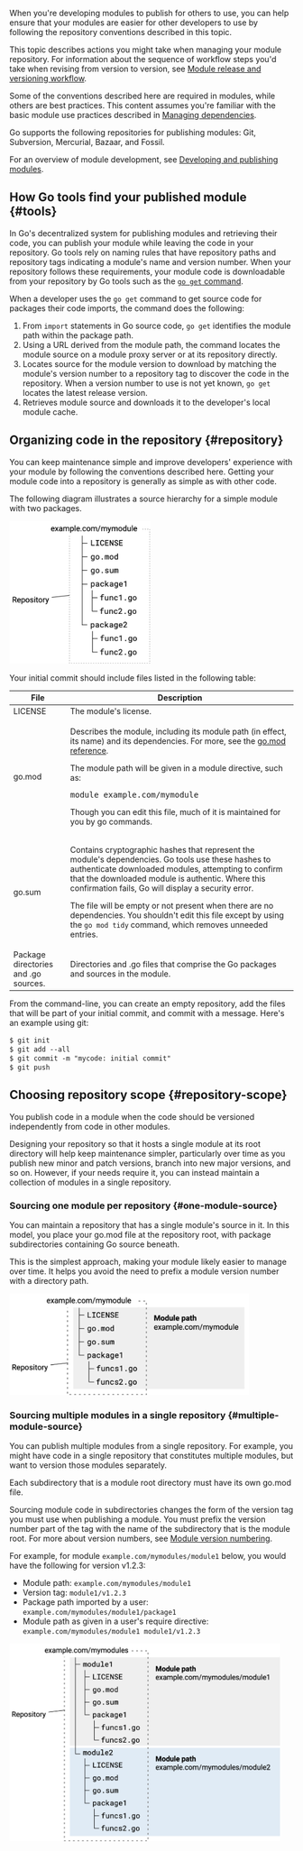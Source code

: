 <!--{
  "Title": "Managing module source",
  "Path": "/doc/modules/managing-source"
}-->

When you're developing modules to publish for others to use, you can help ensure
that your modules are easier for other developers to use by following the
repository conventions described in this topic.

This topic describes actions you might take when managing your module
repository. For information about the sequence of workflow steps you'd take when
revising from version to version, see [Module release and versioning
workflow](release-workflow).

Some of the conventions described here are required in modules, while others are
best practices. This content assumes you're familiar with the basic module use
practices described in [Managing dependencies](/doc/modules/managing-dependencies).

Go supports the following repositories for publishing modules: Git, Subversion,
Mercurial, Bazaar, and Fossil.

For an overview of module development, see [Developing and publishing
modules](developing).

## How Go tools find your published module {#tools}

In Go's decentralized system for publishing modules and retrieving their code,
you can publish your module while leaving the code in your repository. Go tools
rely on naming rules that have repository paths and repository tags indicating a
module's name and version number. When your repository follows these
requirements, your module code is downloadable from your repository by Go tools
such as the [`go get`
command](/ref/mod#go-get).

When a developer uses the `go get` command to get source code for packages their
code imports, the command does the following:

1. From `import` statements in Go source code, `go get` identifies the module
  path within the package path.
1. Using a URL derived from the module path, the command locates the module
  source on a module proxy server or at its repository directly.
1. Locates source for the module version to download by matching the module's
  version number to a repository tag to discover the code in the repository.
  When a version number to use is not yet known, `go get` locates the latest
  release version.
1. Retrieves module source and downloads it to the developer's local module cache.

## Organizing code in the repository {#repository}

You can keep maintenance simple and improve developers' experience with your
module by following the conventions described here. Getting your module code
into a repository is generally as simple as with other code.

The following diagram illustrates a source hierarchy for a simple module with
two packages. 

<img src="images/source-hierarchy.png"
     alt="Diagram illustrating a module source code hierarchy"
     style="width: 250px;" />

Your initial commit should include files listed in the following table:

<table id="module-files" class="DocTable">
  <thead>
    <tr class="DocTable-head">
      <th class="DocTable-cell" width="20%">File</td>
      <th class="DocTable-cell">Description</th>
    </tr>
  </thead>
  <tbody>
    <tr class="DocTable-row">
      <td class="DocTable-cell">LICENSE</td>
      <td class="DocTable-cell">The module's license.</td>
    </tr>
    <tr class="DocTable-row">
      <td class="DocTable-cell">go.mod</td>
      <td class="DocTable-cell"><p>Describes the module, including its module
        path (in effect, its name) and its dependencies. For more, see the
        <a href="gomod-ref">go.mod reference</a>.</p>
      <p>The module path will be given in a module directive, such as:</p>
      <pre>module example.com/mymodule</pre>
      <p>Though you can edit this file, much of it is maintained for you by go
      commands.</p>
      </td>
    </tr>
    <tr class="DocTable-row">
      <td class="DocTable-cell">go.sum</td>
      <td class="DocTable-cell"><p>Contains cryptographic hashes that represent
        the module's dependencies. Go tools use these hashes to authenticate
        downloaded modules, attempting to confirm that the downloaded module is
        authentic. Where this confirmation fails, Go will display a security error.<p>
      <p>The file will be empty or not present when there are no dependencies.
        You shouldn't edit this file except by using the <code>go mod tidy</code>
      command, which removes unneeded entries.</p>
      </td>
    </tr>
    <tr class="DocTable-row">
      <td class="DocTable-cell">Package directories and .go sources.</td>
      <td class="DocTable-cell">Directories and .go files that comprise the Go
      packages and sources in the module.</td>
    </tr>
  </tbody>
</table>

From the command-line, you can create an empty repository, add the files that
will be part of your initial commit, and commit with a message. Here's an
example using git:


```
$ git init
$ git add --all
$ git commit -m "mycode: initial commit"
$ git push
```

## Choosing repository scope {#repository-scope}

You publish code in a module when the code should be versioned independently
from code in other modules. 

Designing your repository so that it hosts a single module at its root directory
will help keep maintenance simpler, particularly over time as you publish new
minor and patch versions, branch into new major versions, and so on. However, if
your needs require it, you can instead maintain a collection of modules in a
single repository.

### Sourcing one module per repository {#one-module-source}

You can maintain a repository that has a single module's source in it. In this
model, you place your go.mod file at the repository root, with package
subdirectories containing Go source beneath.

This is the simplest approach, making your module likely easier to manage over
time. It helps you avoid the need to prefix a module version number with a
directory path.

<img src="images/single-module.png"
     alt="Diagram illustrating a single module's source in its repository"
     style="width: 425px;" />

### Sourcing multiple modules in a single repository {#multiple-module-source}

You can publish multiple modules from a single repository. For example, you
might have code in a single repository that constitutes multiple modules, but
want to version those modules separately.

Each subdirectory that is a module root directory must have its own go.mod file.

Sourcing module code in subdirectories changes the form of the version tag you
must use when publishing a module. You must prefix the version number part of
the tag with the name of the subdirectory that is the module root. For more
about version numbers, see [Module version numbering](/doc/modules/version-numbers).

For example, for module `example.com/mymodules/module1` below, you would have
the following for version v1.2.3:

*   Module path: `example.com/mymodules/module1`
*   Version tag: `module1/v1.2.3`
*   Package path imported by a user: `example.com/mymodules/module1/package1`
*   Module path as given in a user's require directive: `example.com/mymodules/module1 module1/v1.2.3`

<img src="images/multiple-modules.png"
     alt="Diagram illustrating two modules in a single repository"
     style="width: 480px;" />

